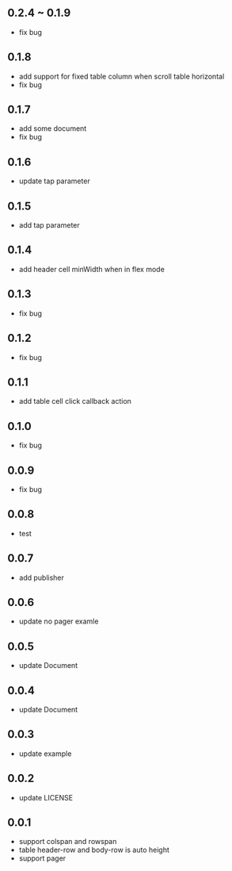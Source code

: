 ## 0.2.4 ~ 0.1.9

- fix bug

## 0.1.8

- add support for fixed table column when scroll table horizontal
- fix bug

## 0.1.7

- add some document
- fix bug

## 0.1.6

- update tap parameter

## 0.1.5

- add tap parameter

## 0.1.4

- add header cell minWidth when in flex mode

## 0.1.3

- fix bug

## 0.1.2

- fix bug

## 0.1.1

- add table cell click callback action

## 0.1.0

- fix bug

## 0.0.9

- fix bug

## 0.0.8

- test

## 0.0.7

- add publisher

## 0.0.6

- update no pager examle

## 0.0.5

- update Document

## 0.0.4

- update Document

## 0.0.3

- update example

## 0.0.2

- update LICENSE

## 0.0.1

- support colspan and rowspan
- table header-row and body-row is auto height
- support pager
